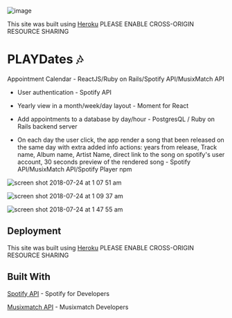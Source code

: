 ![image](https://user-images.githubusercontent.com/18123962/43118142-856bc1be-8ede-11e8-87ff-8c396a9ca595.png)

This site was built using [Heroku](https://playdates-calendar.herokuapp.com/)
  PLEASE ENABLE CROSS-ORIGIN RESOURCE SHARING


# PLAYDates :notes:

Appointment Calendar - ReactJS/Ruby on Rails/Spotify API/MusixMatch API


- User authentication - Spotify API

- Yearly view in a month/week/day layout - Moment for React

- Add appointments to a database by day/hour - PostgresQL / Ruby on Rails backend server

- On each day the user click, the app render a song that been released on the same day with extra added info actions: years from              release, Track name, Album name, Artist Name, direct link to the song on spotify's user account, 30 seconds preview of the rendered song - Spotify            API/MusixMatch API/Spotify Player npm 

![screen shot 2018-07-24 at 1 07 51 am](https://user-images.githubusercontent.com/18123962/43118495-1e37060a-8ee0-11e8-9c94-0131a22c3487.png)

![screen shot 2018-07-24 at 1 09 37 am](https://user-images.githubusercontent.com/18123962/43118658-d2f9cd34-8ee0-11e8-8c23-6134117642ef.png)

![screen shot 2018-07-24 at 1 47 55 am](https://user-images.githubusercontent.com/18123962/43119254-a5f5bc64-8ee3-11e8-9fe0-99e6b304fa9e.png)

## Deployment

This site was built using [Heroku](https://playdates-calendar.herokuapp.com/)
  PLEASE ENABLE CROSS-ORIGIN RESOURCE SHARING

## Built With

[Spotify API](https://developer.spotify.com/documentation/web-api/) - Spotify for Developers 

[Musixmatch API](https://developer.musixmatch.com/) - Musixmatch Developers 




